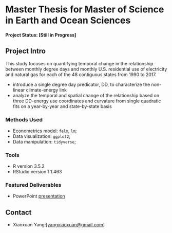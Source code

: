 # Master Thesis for Master of Science in Earth and Ocean Sciences

#### Project Status: [Still in Progress]

## Project Intro
This study focuses on quantifying temporal change in the relationship between monthly degree days and monthly U.S. residential use of electricity and natural gas for each of the 48 contiguous states from 1990 to 2017.
* introduce a single degree day predicator, DD, to characterize the non-linear climate-energy link
* analyze the temporal and spatial change of the relationship based on three DD-energy use coordinates and curvature from single quadratic fits on a year-by-year and state-by-state basis

### Methods Used
* Econometrics model: `felm`, `lm`;
* Data visualization: `ggplot2`;
* Data manipulation: `tidyverse`;

### Tools
* R version 3.5.2
* RStudio version 1.1.463

### Featured Deliverables
* PowerPoint [presentation](https://github.com/xjessiex/Master-Thesis/blob/master/MasterPPT.pdf)

## Contact
* Xiaoxuan Yang:[yangxiaoxuan@gmail.com]
